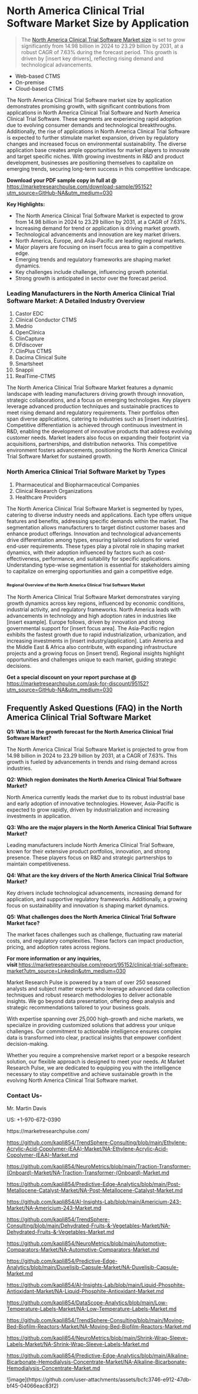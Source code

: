 <h1>North America Clinical Trial Software Market&nbsp;Size by Application</h1><blockquote><p>The <a href="https://marketresearchpulse.com/download-sample/95152?utm_source=GitHub-NA&amp;utm_medium=030">North America Clinical Trial Software Market size</a> is set to grow significantly from 14.98 billion in 2024 to 23.29 billion by 2031, at a robust CAGR of 7.63% during the forecast period. This growth is driven by [insert key drivers], reflecting rising demand and technological advancements.</p></blockquote><ul><li>Web-based CTMS<li> On-premise<li> Cloud-based CTMS</li></ul><p>The North America Clinical Trial Software market size by application demonstrates promising growth, with significant contributions from applications in North America Clinical Trial Software and North America Clinical Trial Software. These segments are experiencing rapid adoption due to evolving consumer demands and technological breakthroughs. Additionally, the rise of applications in North America Clinical Trial Software is expected to further stimulate market expansion, driven by regulatory changes and increased focus on environmental sustainability. The diverse application base creates ample opportunities for market players to innovate and target specific niches. With growing investments in R&D and product development, businesses are positioning themselves to capitalize on emerging trends, securing long-term success in this competitive landscape.</p><p><strong>Download your PDF sample copy in full at @ </strong><a href="https://marketresearchpulse.com/download-sample/95152?utm_source=GitHub-NA&amp;utm_medium=030">https://marketresearchpulse.com/download-sample/95152?utm_source=GitHub-NA&amp;utm_medium=030</a></p><p><strong>Key Highlights: </strong></p><ul><li>The North America Clinical Trial Software Market is expected to grow from 14.98 billion in 2024 to 23.29 billion by 2031, at a CAGR of 7.63%.</li><li>Increasing demand for trend or application is driving market growth.</li><li>Technological advancements and innovation are key market drivers.</li><li>North America, Europe, and Asia-Pacific are leading regional markets.</li><li>Major players are focusing on insert focus area to gain a competitive edge.</li><li>Emerging trends and regulatory frameworks are shaping market dynamics.</li><li>Key challenges include challenge, influencing growth potential.</li><li>Strong growth is anticipated in sector over the forecast period.</li></ul><h3>Leading Manufacturers in the North America Clinical Trial Software Market: A Detailed Industry Overview</h3><ol><li>Castor EDC</li><li>Clinical Conductor CTMS</li><li>Medrio</li><li>OpenClinica</li><li>ClinCapture</li><li>DFdiscover</li><li>ClinPlus CTMS</li><li>Dacima Clinical Suite</li><li>Smartsheet</li><li>Snappii</li><li>RealTime-CTMS</li></ol><div class="flex max-w-full flex-col flex-grow"><div class="min-h-8 text-message flex w-full flex-col items-end gap-2 whitespace-normal break-words [.text-message+&amp;]:mt-5" dir="auto" data-message-author-role="assistant" data-message-id="fd8432e4-4910-450d-b182-61b7bfb0a01f" data-message-model-slug="gpt-4o"><div class="flex w-full flex-col gap-1 empty:hidden first:pt-[3px]"><div class="markdown prose w-full break-words dark:prose-invert light"><p>The North America Clinical Trial Software Market features a dynamic landscape with leading manufacturers driving growth through innovation, strategic collaborations, and a focus on emerging technologies. Key players leverage advanced production techniques and sustainable practices to meet rising demand and regulatory requirements. Their portfolios often span diverse applications, catering to industries such as [insert industries]. Competitive differentiation is achieved through continuous investment in R&amp;D, enabling the development of innovative products that address evolving customer needs. Market leaders also focus on expanding their footprint via acquisitions, partnerships, and distribution networks. This competitive environment fosters advancements, positioning the North America Clinical Trial Software Market for sustained growth.</p></div></div></div></div><h3>North America Clinical Trial Software Market by Types</h3><ol><li>Pharmaceutical and Biopharmaceutical Companies<li> Clinical Research Organizations<li> Healthcare Providers</li></ol><div class="flex max-w-full flex-col flex-grow"><div class="min-h-8 text-message flex w-full flex-col items-end gap-2 whitespace-normal break-words [.text-message+&amp;]:mt-5" dir="auto" data-message-author-role="assistant" data-message-id="084470be-0bb7-4664-bddf-5156b4f41249" data-message-model-slug="gpt-4o-mini"><div class="flex w-full flex-col gap-1 empty:hidden first:pt-[3px]"><div class="markdown prose w-full break-words dark:prose-invert light"><p>The North America Clinical Trial Software Market is segmented by types, catering to diverse industry needs and applications. Each type offers unique features and benefits, addressing specific demands within the market. The segmentation allows manufacturers to target distinct customer bases and enhance product offerings. Innovation and technological advancements drive differentiation among types, ensuring tailored solutions for varied end-user requirements. These types play a pivotal role in shaping market dynamics, with their adoption influenced by factors such as cost-effectiveness, performance, and suitability for specific applications. Understanding type-wise segmentation is essential for stakeholders aiming to capitalize on emerging opportunities and gain a competitive edge.</p></div></div></div></div><h3><span style="font-size: 11px;">Regional Overview of the North America Clinical Trial Software Market</span></h3><div class="flex max-w-full flex-col flex-grow"><div class="min-h-8 text-message flex w-full flex-col items-end gap-2 whitespace-normal break-words [.text-message+&amp;]:mt-5" dir="auto" data-message-author-role="assistant" data-message-id="e9038762-ce64-4e30-91c9-9bd413514231" data-message-model-slug="gpt-4o-mini"><div class="flex w-full flex-col gap-1 empty:hidden first:pt-[3px]"><div class="markdown prose w-full break-words dark:prose-invert light"><p>The North America Clinical Trial Software Market demonstrates varying growth dynamics across key regions, influenced by economic conditions, industrial activity, and regulatory frameworks. North America leads with advancements in technology and high adoption rates in industries like [insert example]. Europe follows, driven by innovation and strong governmental support for [insert focus area]. The Asia-Pacific region exhibits the fastest growth due to rapid industrialization, urbanization, and increasing investments in [insert industry/application]. Latin America and the Middle East &amp; Africa also contribute, with expanding infrastructure projects and a growing focus on [insert trend]. Regional insights highlight opportunities and challenges unique to each market, guiding strategic decisions.</p></div></div></div></div><p><strong>Get a special discount on your report purchase at @ </strong><a href="https://marketresearchpulse.com/ask-for-discount/95152?utm_source=GitHub-NA&amp;utm_medium=030">https://marketresearchpulse.com/ask-for-discount/95152?utm_source=GitHub-NA&amp;utm_medium=030</a></p><h2>Frequently Asked Questions (FAQ) in the North America Clinical Trial Software Market</h2><p><strong>Q1: What is the growth forecast for the North America Clinical Trial Software Market?</strong></p><p>The North America Clinical Trial Software Market is projected to grow from 14.98 billion in 2024 to 23.29 billion by 2031, at a CAGR of 7.63%. This growth is fueled by advancements in trends and rising demand across industries.</p><p><strong>Q2: Which region dominates the North America Clinical Trial Software Market?</strong></p><p>North America currently leads the market due to its robust industrial base and early adoption of innovative technologies. However, Asia-Pacific is expected to grow rapidly, driven by industrialization and increasing investments in application.</p><p><strong>Q3: Who are the major players in the North America Clinical Trial Software Market?</strong></p><p>Leading manufacturers include North America Clinical Trial Software, known for their extensive product portfolios, innovation, and strong presence. These players focus on R&amp;D and strategic partnerships to maintain competitiveness.</p><p><strong>Q4: What are the key drivers of the North America Clinical Trial Software Market?</strong></p><p>Key drivers include technological advancements, increasing demand for application, and supportive regulatory frameworks. Additionally, a growing focus on sustainability and innovation is shaping market dynamics.</p><p><strong>Q5: What challenges does the North America Clinical Trial Software Market face?</strong></p><p>The market faces challenges such as challenge, fluctuating raw material costs, and regulatory complexities. These factors can impact production, pricing, and adoption rates across regions.</p><p><strong>For more information or any inquiries, visit&nbsp;</strong><a href="https://marketresearchpulse.com/report/95152/clinical-trial-software-market?utm_source=Linkedin&utm_medium=030">https://marketresearchpulse.com/report/95152/clinical-trial-software-market?utm_source=Linkedin&utm_medium=030</a></p><p>Market Research Pulse is powered by a team of over 250 seasoned analysts and subject matter experts who leverage advanced data collection techniques and robust research methodologies to deliver actionable insights. We go beyond data presentation, offering deep analysis and strategic recommendations tailored to your business goals.</p><p>With expertise spanning over 25,000 high-growth and niche markets, we specialize in providing customized solutions that address your unique challenges. Our commitment to actionable intelligence ensures complex data is transformed into clear, practical insights that empower confident decision-making.</p><p>Whether you require a comprehensive market report or a bespoke research solution, our flexible approach is designed to meet your needs. At Market Research Pulse, we are dedicated to equipping you with the intelligence necessary to stay competitive and achieve sustainable growth in the evolving North America Clinical Trial Software market.</p><h3><strong>Contact Us-</strong></h3><p>Mr. Martin Davis</p><p>US: +1-970-672-0390</p><p>https://marketresearchpulse.com/</p><p><a href="https://github.com/kapli854/TrendSphere-Consulting/blob/main/Ethylene-Acrylic-Acid-Copolymer-(EAA)-Market/NA-Ethylene-Acrylic-Acid-Copolymer-(EAA)-Market.md">https://github.com/kapli854/TrendSphere-Consulting/blob/main/Ethylene-Acrylic-Acid-Copolymer-(EAA)-Market/NA-Ethylene-Acrylic-Acid-Copolymer-(EAA)-Market.md</a></p><p><a href="https://github.com/kapli854/NeuroMetrics/blob/main/Traction-Transformer-(Onboard)-Market/NA-Traction-Transformer-(Onboard)-Market.md">https://github.com/kapli854/NeuroMetrics/blob/main/Traction-Transformer-(Onboard)-Market/NA-Traction-Transformer-(Onboard)-Market.md</a></p><p><a href="https://github.com/kapli854/Predictive-Edge-Analytics/blob/main/Post-Metallocene-Catalyst-Market/NA-Post-Metallocene-Catalyst-Market.md">https://github.com/kapli854/Predictive-Edge-Analytics/blob/main/Post-Metallocene-Catalyst-Market/NA-Post-Metallocene-Catalyst-Market.md</a></p><p><a href="https://github.com/kapli854/AI-Insights-Lab/blob/main/Americium-243-Market/NA-Americium-243-Market.md">https://github.com/kapli854/AI-Insights-Lab/blob/main/Americium-243-Market/NA-Americium-243-Market.md</a></p><p><a href="https://github.com/kapli854/TrendSphere-Consulting/blob/main/Dehydrated-Fruits-&-Vegetables-Market/NA-Dehydrated-Fruits-&-Vegetables-Market.md">https://github.com/kapli854/TrendSphere-Consulting/blob/main/Dehydrated-Fruits-&-Vegetables-Market/NA-Dehydrated-Fruits-&-Vegetables-Market.md</a></p><p><a href="https://github.com/kapli854/NeuroMetrics/blob/main/Automotive-Comparators-Market/NA-Automotive-Comparators-Market.md">https://github.com/kapli854/NeuroMetrics/blob/main/Automotive-Comparators-Market/NA-Automotive-Comparators-Market.md</a></p><p><a href="https://github.com/kapli854/Predictive-Edge-Analytics/blob/main/Duvelisib-Capsule-Market/NA-Duvelisib-Capsule-Market.md">https://github.com/kapli854/Predictive-Edge-Analytics/blob/main/Duvelisib-Capsule-Market/NA-Duvelisib-Capsule-Market.md</a></p><p><a href="https://github.com/kapli854/AI-Insights-Lab/blob/main/Liquid-Phosphite-Antioxidant-Market/NA-Liquid-Phosphite-Antioxidant-Market.md">https://github.com/kapli854/AI-Insights-Lab/blob/main/Liquid-Phosphite-Antioxidant-Market/NA-Liquid-Phosphite-Antioxidant-Market.md</a></p><p><a href="https://github.com/kapli854/DataScope-Analytics/blob/main/Low-Temperature-Labels-Market/NA-Low-Temperature-Labels-Market.md">https://github.com/kapli854/DataScope-Analytics/blob/main/Low-Temperature-Labels-Market/NA-Low-Temperature-Labels-Market.md</a></p><p><a href="https://github.com/kapli854/TrendSphere-Consulting/blob/main/Moving-Bed-Biofilm-Reactors-Market/NA-Moving-Bed-Biofilm-Reactors-Market.md">https://github.com/kapli854/TrendSphere-Consulting/blob/main/Moving-Bed-Biofilm-Reactors-Market/NA-Moving-Bed-Biofilm-Reactors-Market.md</a></p><p><a href="https://github.com/kapli854/NeuroMetrics/blob/main/Shrink-Wrap-Sleeve-Labels-Market/NA-Shrink-Wrap-Sleeve-Labels-Market.md">https://github.com/kapli854/NeuroMetrics/blob/main/Shrink-Wrap-Sleeve-Labels-Market/NA-Shrink-Wrap-Sleeve-Labels-Market.md</a></p><p><a href="https://github.com/kapli854/Predictive-Edge-Analytics/blob/main/Alkaline-Bicarbonate-Hemodialysis-Concentrate-Market/NA-Alkaline-Bicarbonate-Hemodialysis-Concentrate-Market.md">https://github.com/kapli854/Predictive-Edge-Analytics/blob/main/Alkaline-Bicarbonate-Hemodialysis-Concentrate-Market/NA-Alkaline-Bicarbonate-Hemodialysis-Concentrate-Market.md</a></p>
![image](https://github.com/user-attachments/assets/bcfc3746-e912-47db-bf45-04066eac83f2)
